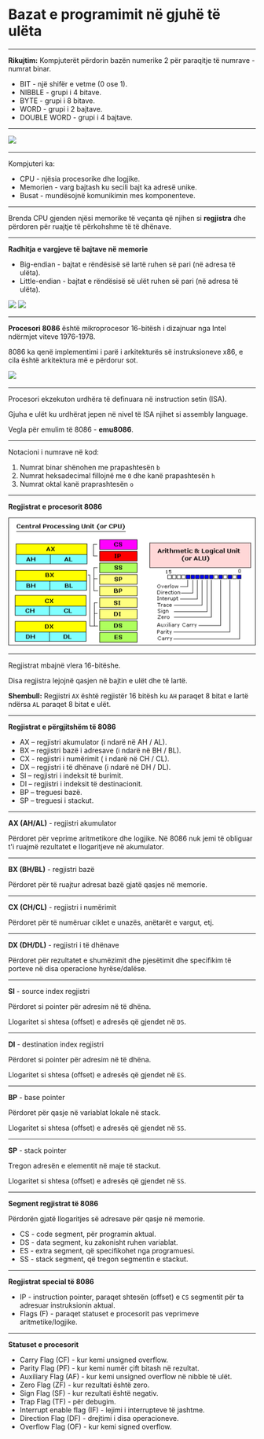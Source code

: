 # Bazat e programimit në gjuhë të ulëta

---

**Rikujtim:** Kompjuterët përdorin bazën numerike 2 për paraqitje të numrave - numrat binar.

- BIT - një shifër e vetme (0 ose 1).
- NIBBLE - grupi i 4 bitave.
- BYTE - grupi i 8 bitave.
- WORD - grupi i 2 bajtave.
- DOUBLE WORD - grupi i 4 bajtave.

---

![](http://i64.tinypic.com/2cet0gg.jpg) <!-- .element: style="max-height:400px;border:none;" -->

---

Kompjuteri ka:

- CPU - njësia procesorike dhe logjike.
- Memorien - varg bajtash ku secili bajt ka adresë unike.
- Busat - mundësojnë komunikimin mes komponenteve.

---

Brenda CPU gjenden njësi memorike të veçanta që njihen si **regjistra** dhe përdoren për ruajtje të përkohshme të të dhënave.

---

**Radhitja e vargjeve të bajtave në memorie**

- Big-endian - bajtat e rëndësisë së lartë ruhen së pari (në adresa të ulëta).
- Little-endian - bajtat e rëndësisë së ulët ruhen së pari (në adresa të ulëta).

![](https://upload.wikimedia.org/wikipedia/commons/thumb/5/54/Big-Endian.svg/538px-Big-Endian.svg.png) <!-- .element: style="max-height:250px;border:none;" -->
![](https://upload.wikimedia.org/wikipedia/commons/thumb/e/ed/Little-Endian.svg/538px-Little-Endian.svg.png) <!-- .element: style="max-height:250px;border:none;" -->

---

**Procesori 8086** është mikroprocesor 16-bitësh i dizajnuar nga Intel ndërmjet viteve 1976-1978.

8086 ka qenë implementimi i parë i arkitekturës së instruksioneve x86, e cila është arkitektura më e përdorur sot.

![](https://upload.wikimedia.org/wikipedia/commons/thumb/a/a2/Intel_C8086.jpg/640px-Intel_C8086.jpg) <!-- .element: style="max-height:250px;border:none;" -->

---

Procesori ekzekuton urdhëra të definuara në instruction setin (ISA).

Gjuha e ulët ku urdhërat jepen në nivel të ISA njihet si assembly language.

Vegla për emulim të 8086 - **emu8086**.

---

Notacioni i numrave në kod:

1. Numrat binar shënohen me prapashtesën `b`
2. Numrat heksadecimal fillojnë me `0` dhe kanë prapashtesën `h`
3. Numrat oktal kanë praprashtesën `o`

---

**Regjistrat e procesorit 8086**

![](/lendet/arkitektura-kompjutereve/8086_registers.png) <!-- .element: style="max-height:500px;border:none;" -->

---

Regjistrat mbajnë vlera 16-bitëshe.

Disa regjistra lejojnë qasjen në bajtin e ulët dhe të lartë.

**Shembull:** Regjistri `AX` është regjistër 16 bitësh ku `AH` paraqet 8 bitat e lartë ndërsa `AL` paraqet 8 bitat e ulët.

---

**Regjistrat e përgjitshëm të 8086**

- AX – regjistri akumulator (i ndarë në AH / AL).
- BX – regjistri bazë i adresave (i ndarë në BH / BL).
- CX - regjistri i numërimit ( i ndarë në CH / CL).
- DX – regjistri i të dhënave (i ndarë në DH / DL).
- SI – regjistri i indeksit të burimit.
- DI – regjistri i indeksit të destinacionit.
- BP – treguesi bazë.
- SP – treguesi i stackut.

---

**AX (AH/AL)** - regjistri akumulator

Përdoret për veprime aritmetikore dhe logjike. Në 8086 nuk jemi të obliguar t'i ruajmë rezultatet e llogaritjeve në akumulator.

---

**BX (BH/BL)** - regjistri bazë

Përdoret për të ruajtur adresat bazë gjatë qasjes në memorie.

---

**CX (CH/CL)** - regjistri i numërimit

Përdoret për të numëruar ciklet e unazës, anëtarët e vargut, etj.

---

**DX (DH/DL)** - regjistri i të dhënave

Përdoret për rezultatet e shumëzimit dhe pjesëtimit dhe specifikim të porteve në disa operacione hyrëse/dalëse.

---

**SI** - source index regjistri

Përdoret si pointer për adresim në të dhëna.

Llogaritet si shtesa (offset) e adresës që gjendet në `DS`.

---

**DI** - destination index regjistri

Përdoret si pointer për adresim në të dhëna.

Llogaritet si shtesa (offset) e adresës që gjendet në `ES`.

---

**BP** - base pointer

Përdoret për qasje në variablat lokale në stack.

Llogaritet si shtesa (offset) e adresës që gjendet në `SS`.

---

**SP** - stack pointer

Tregon adresën e elementit në maje të stackut.

Llogaritet si shtesa (offset) e adresës që gjendet në `SS`.

---

**Segment regjistrat të 8086**

Përdorën gjatë llogaritjes së adresave për qasje në memorie.

- CS - code segment, për programin aktual.
- DS - data segment, ku zakonisht ruhen variablat.
- ES - extra segment, që specifikohet nga programuesi.
- SS - stack segment, që tregon segmentin e stackut.

---

**Regjistrat special të 8086**

- IP - instruction pointer, paraqet shtesën (offset) e `CS` segmentit për ta adresuar instruksionin aktual.
- Flags (F) - paraqet statuset e procesorit pas veprimeve aritmetike/logjike.

---

<!-- .slide: style="font-size: 0.8em" -->

**Statuset e procesorit**

- Carry Flag (CF) - kur kemi unsigned overflow.
- Parity Flag (PF) - kur kemi numër çift bitash në rezultat.
- Auxiliary Flag (AF) - kur kemi unsigned overflow në nibble të ulët.
- Zero Flag (ZF) - kur rezultati është zero.
- Sign Flag (SF) - kur rezultati është negativ.
- Trap Flag (TF) - për debugim.
- Interrupt enable flag (IF) - lejimi i interrupteve të jashtme.
- Direction Flag (DF) - drejtimi i disa operacioneve.
- Overflow Flag (OF) - kur kemi signed overflow.
